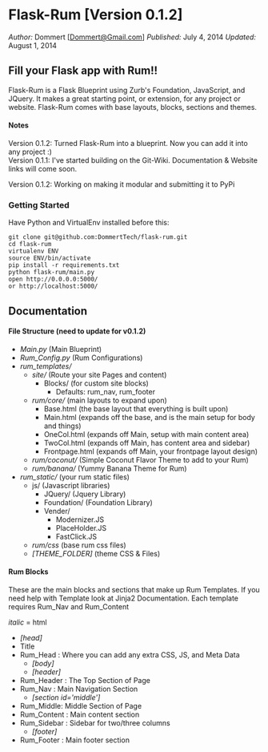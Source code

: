 Flask-Rum [Version 0.1.2]
==============
*Author:* Dommert [Dommert@Gmail.com]
*Published:* July 4, 2014
*Updated:* August 1, 2014


## **Fill your Flask app with Rum!!**

Flask-Rum is a Flask Blueprint using Zurb's Foundation, JavaScript, and JQuery. It makes a great starting point, or extension, for any project or website. Flask-Rum comes with base layouts, blocks, sections and themes. 

#### Notes
Version 0.1.2: Turned Flask-Rum into a blueprint. Now you can add it into any project :)  
Version 0.1.1: I've started building on the Git-Wiki. Documentation & Website links will come soon.

Version 0.1.2: Working on making it modular and submitting it to PyPi

### Getting Started
Have Python and VirtualEnv installed before this:

    git clone git@github.com:DommertTech/flask-rum.git
    cd flask-rum
    virtualenv ENV
    source ENV/bin/activate
    pip install -r requirements.txt
    python flask-rum/main.py
    open http://0.0.0.0:5000/
    or http://localhost:5000/


## Documentation

#### File Structure (need to update for v0.1.2)
* *Main.py* (Main Blueprint)
* *Rum_Config.py* (Rum Configurations)
* *rum_templates/*
    * *site/* (Route your site Pages and content)
        * Blocks/ (for custom site blocks)  
            * Defaults: rum_nav, rum_footer
    * *rum/core/* (main layouts to expand upon)
        * Base.html (the base layout that everything is built upon)
        * Main.html (expands off the base, and is the main setup for body and things)
        * OneCol.html (expands off Main, setup with main content area)
        * TwoCol.html (expands off Main, has content area and sidebar)
        * Frontpage.html (expands off Main, your frontpage layout design)
    * *rum/coconut/* (Simple Coconut Flavor Theme to add to your Rum)
    * *rum/banana/* (Yummy Banana Theme for Rum)
* *rum_static/* (your rum static files)
    * js/ (Javascript libraries)
        * JQuery/ (Jquery Library)
        * Foundation/ (Foundation Library)
        * Vender/
            * Modernizer.JS
            * PlaceHolder.JS
            * FastClick.JS
    * *rum/css* (base rum css files)
    * *[THEME_FOLDER]* (theme CSS & Files)


#### Rum Blocks
These are the main blocks and sections that make up Rum Templates. If you need help with Template look at Jinja2 Documentation.
Each template requires Rum_Nav and Rum_Content

*italic* = html
* *[head]*
* Title
* Rum_Head : Where you can add any extra CSS, JS, and Meta Data
    * *[body]*
    * *[header]*
* Rum_Header : The Top Section of Page
* Rum_Nav : Main Navigation Section
    * *[section id='middle']*
* Rum_Middle: Middle Section of Page
* Rum_Content : Main content section
* Rum_Sidebar : Sidebar for two/three columns
    * *[footer]*
* Rum_Footer : Main footer section







